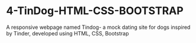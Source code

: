 # 4-TinDog-HTML-CSS-BOOTSTRAP
A responsive webpage named Tindog- a mock dating site for dogs inspired by Tinder, developed using HTML, CSS, Bootstrap

